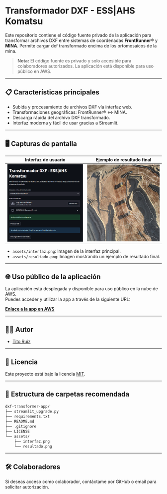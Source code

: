 # Transformador DXF - ESS|AHS Komatsu

Este repositorio contiene el código fuente privado de la aplicación para transformar archivos DXF entre sistemas de coordenadas **FrontRunner®** y **MINA**.
Permite cargar dxf transformado encima de los ortomosaicos de la mina.

> **Nota:** El código fuente es privado y solo accesible para colaboradores autorizados.
> La aplicación está disponible para uso público en AWS.

---

## 📋 Características principales

- Subida y procesamiento de archivos DXF vía interfaz web.
- Transformaciones geográficas: FrontRunner® ↔ MINA.
- Descarga rápida del archivo DXF transformado.
- Interfaz moderna y fácil de usar gracias a Streamlit.

---

## 🖥️ Capturas de pantalla

| Interfaz de usuario | Ejemplo de resultado final |
|---------------------|--------------------------|
| ![Interfaz principal](assets/interfaz.png) | ![DXF transformado](assets/resultado.png) |

- `assets/interfaz.png`: Imagen de la interfaz principal.
- `assets/resultado.png`: Imagen mostrando un ejemplo de resultado final.

---

## 🌐 Uso público de la aplicación

La aplicación está desplegada y disponible para uso público en la nube de AWS.  
Puedes acceder y utilizar la app a través de la siguiente URL:

**[Enlace a la app en AWS](http://ec2-18-222-200-4.us-east-2.compute.amazonaws.com:8501/)**

---

## 👨‍💻 Autor

- [Tito Ruiz](https://github.com/titoruizh)

---

## 📄 Licencia

Este proyecto está bajo la licencia [MIT](LICENSE).

---

## 📁 Estructura de carpetas recomendada

```
dxf-transformer-app/
├── streamlit_upgrade.py
├── requirements.txt
├── README.md
├── .gitignore
├── LICENSE
└── assets/
    ├── interfaz.png
    └── resultado.png
```

---

## 🛠️ Colaboradores

Si deseas acceso como colaborador, contáctame por GitHub o email para solicitar autorización.
